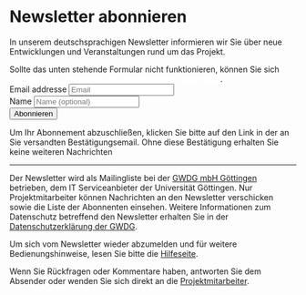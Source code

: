 # Newsletter abonnieren

In unserem deutschsprachigen Newsletter informieren wir Sie über neue Entwicklungen und Veranstaltungen rund um das Projekt.

<div class="alert alert-info" role="alert">
  Sollte das unten stehende Formular nicht funktionieren, können Sie sich <a href="https://listserv.gwdg.de/mailman/listinfo/hoad" style="color:#FFFFFF;font-weight:bold">hier direkt bei der GWDG für den Newsletter anmelden</a>.
</div>

<form method="post" action="https://listserv.gwdg.de/mailman/subscribe/hoad">
  <input type="hidden" name="sub_form_token" value="1612971602::1b28f042c6df3b702be48e8fbff2c7f61c44d071">
  </input>
  <div class="form-group">
  <!-- the lacking indentation below is necessary, probably because of https://github.com/r-lib/pkgdown/issues/1381 -->
  <!-- muggle::build_site2() solves this problem for vignettes, but not for other mds. -->
  <label for="InputEmail">Email addresse</label>
  <input name="email" type="email" class="form-control" id="InputEmail" placeholder="Email">
  </div>
  <div class="form-group">
  <label for="InputName">Name</label>
  <input name="fullname" type="text" class="form-control" id="InputName" placeholder="Name (optional)">
  </div>
  <button type="submit" class="btn btn-default" name="email-button" value=
  "Subscribe">Abonnieren</button>
</form>

Um Ihr Abonnement abzuschließen, klicken Sie bitte auf den Link in der an Sie versandten Bestätigungsemail.
Ohne diese Bestätigung erhalten Sie keine weiteren Nachrichten

----

Der Newsletter wird als Mailingliste bei der [GWDG mbH Göttingen](http://gwdg.de) betrieben, dem IT Serviceanbieter der Universität Göttingen.
Nur Projektmitarbeiter können Nachrichten an den Newsletter verschicken sowie die Liste der Abonnenten einsehen.
Weitere Informationen zum Datenschutz betreffend den Newsletter erhalten Sie in der [Datenschutzerklärung der GWDG](https://www.gwdg.de/privacy-notice).

Um sich vom Newsletter wieder abzumelden und für weitere Bedienungshinweise, lesen Sie bitte die [Hilfeseite](https://listserv.gwdg.de/mailman/listinfo/hoad).

Wenn Sie Rückfragen oder Kommentare haben, antworten Sie dem Absender oder wenden Sie sich direkt an die [Projektmitarbeiter](https://www.sub.uni-goettingen.de/projekte-forschung/projektdetails/projekt/hybrid-oa-dashboards/).

